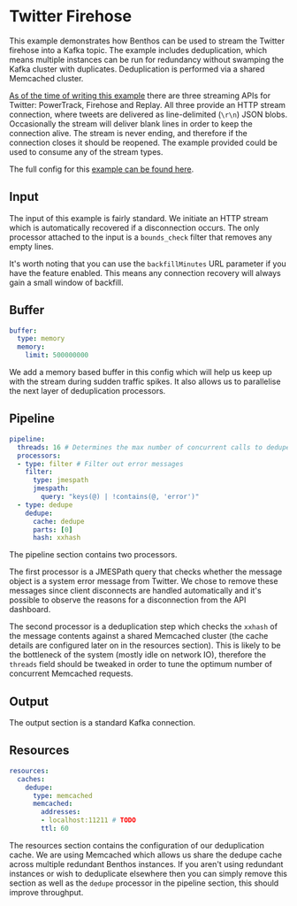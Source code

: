 Twitter Firehose
================

This example demonstrates how Benthos can be used to stream the Twitter firehose
into a Kafka topic. The example includes deduplication, which means multiple
instances can be run for redundancy without swamping the Kafka cluster with
duplicates. Deduplication is performed via a shared Memcached cluster.

[As of the time of writing this example][stream-docs] there are three streaming
APIs for Twitter: PowerTrack, Firehose and Replay. All three provide an HTTP
stream connection, where tweets are delivered as line-delimited (`\r\n`) JSON
blobs. Occasionally the stream will deliver blank lines in order to keep the
connection alive. The stream is never ending, and therefore if the connection
closes it should be reopened. The example provided could be used to consume any
of the stream types.

The full config for this [example can be found here][example].

## Input

The input of this example is fairly standard. We initiate an HTTP stream which
is automatically recovered if a disconnection occurs. The only processor
attached to the input is a `bounds_check` filter that removes any empty lines.

It's worth noting that you can use the `backfillMinutes` URL parameter if you
have the feature enabled. This means any connection recovery will always gain a
small window of backfill.

## Buffer

``` yaml
buffer:
  type: memory
  memory:
    limit: 500000000
```

We add a memory based buffer in this config which will help us keep up with the
stream during sudden traffic spikes. It also allows us to parallelise the next
layer of deduplication processors.

## Pipeline

``` yaml
pipeline:
  threads: 16 # Determines the max number of concurrent calls to dedupe cache
  processors:
  - type: filter # Filter out error messages
    filter:
      type: jmespath
      jmespath:
        query: "keys(@) | !contains(@, 'error')"
  - type: dedupe
    dedupe:
      cache: dedupe
      parts: [0]
      hash: xxhash
```

The pipeline section contains two processors.

The first processor is a JMESPath query that checks whether the message object
is a system error message from Twitter. We chose to remove these messages since
client disconnects are handled automatically and it's possible to observe the
reasons for a disconnection from the API dashboard.

The second processor is a deduplication step which checks the `xxhash` of the
message contents against a shared Memcached cluster (the cache details are
configured later on in the resources section). This is likely to be the
bottleneck of the system (mostly idle on network IO), therefore the `threads`
field should be tweaked in order to tune the optimum number of concurrent
Memcached requests.

## Output

The output section is a standard Kafka connection.

## Resources

``` yaml
resources:
  caches:
    dedupe:
      type: memcached
      memcached:
        addresses:
        - localhost:11211 # TODO
        ttl: 60
```

The resources section contains the configuration of our deduplication cache. We
are using Memcached which allows us share the dedupe cache across multiple
redundant Benthos instances. If you aren't using redundant instances or wish to
deduplicate elsewhere then you can simply remove this section as well as the
`dedupe` processor in the pipeline section, this should improve throughput.

[stream-docs]: http://support.gnip.com/apis/consuming_streaming_data.html
[example]: ./twitter-firehose.yaml
